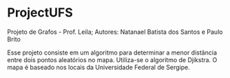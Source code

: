 # ProjectUFS
Projeto de Grafos - Prof. Leila; 
Autores: Natanael Batista dos Santos e
         Paulo Brito
         
Esse projeto consiste em um algoritmo para determinar a menor distância 
entre dois pontos aleatórios no mapa. Utiliza-se o algoritmo de Djikstra.
O mapa é baseado nos locais da Universidade Federal de Sergipe.
